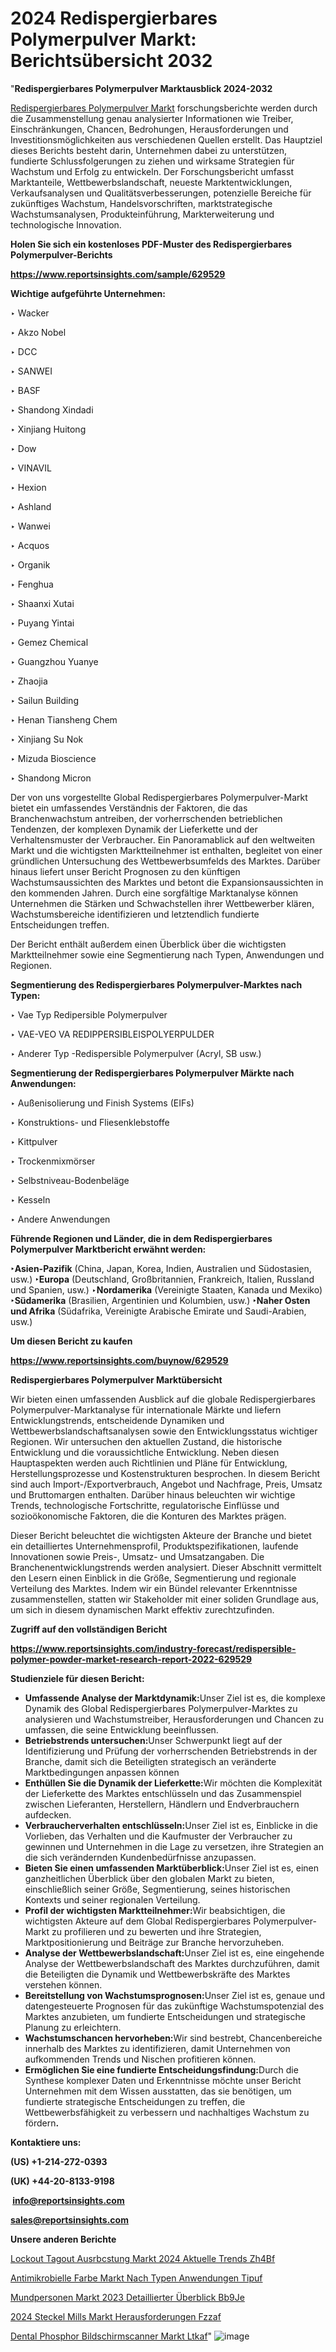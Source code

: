 # 2024 Redispergierbares Polymerpulver Markt: Berichtsübersicht 2032

"<strong><b>Redispergierbares Polymerpulver Marktausblick 2024-2032</b></strong>

<a href=https://www.reportsinsights.com/sample/629529>Redispergierbares Polymerpulver Markt</a> forschungsberichte werden durch die Zusammenstellung genau analysierter Informationen wie Treiber, Einschränkungen, Chancen, Bedrohungen, Herausforderungen und Investitionsmöglichkeiten aus verschiedenen Quellen erstellt. Das Hauptziel dieses Berichts besteht darin, Unternehmen dabei zu unterstützen, fundierte Schlussfolgerungen zu ziehen und wirksame Strategien für Wachstum und Erfolg zu entwickeln. Der Forschungsbericht umfasst Marktanteile, Wettbewerbslandschaft, neueste Marktentwicklungen, Verkaufsanalysen und Qualitätsverbesserungen, potenzielle Bereiche für zukünftiges Wachstum, Handelsvorschriften, marktstrategische Wachstumsanalysen, Produkteinführung, Markterweiterung und technologische Innovation.

<strong><b>Holen Sie sich ein kostenloses PDF-Muster des Redispergierbares Polymerpulver-Berichts</b></strong>

<a href=https://www.reportsinsights.com/sample/629529><strong><u>https://www.reportsinsights.com/sample/629529</u></strong></a>

<strong>Wichtige aufgeführte Unternehmen:</strong>

‣ Wacker

‣ Akzo Nobel

‣ DCC

‣ SANWEI

‣ BASF

‣ Shandong Xindadi 

‣ Xinjiang Huitong

‣ Dow

‣ VINAVIL

‣ Hexion

‣ Ashland

‣ Wanwei

‣ Acquos

‣ Organik

‣ Fenghua

‣ Shaanxi Xutai 

‣ Puyang Yintai 

‣ Gemez Chemical

‣ Guangzhou Yuanye

‣ Zhaojia

‣ Sailun Building

‣ Henan Tiansheng Chem

‣ Xinjiang Su Nok

‣ Mizuda Bioscience

‣ Shandong Micron

Der von uns vorgestellte Global Redispergierbares Polymerpulver-Markt bietet ein umfassendes Verständnis der Faktoren, die das Branchenwachstum antreiben, der vorherrschenden betrieblichen Tendenzen, der komplexen Dynamik der Lieferkette und der Verhaltensmuster der Verbraucher. Ein Panoramablick auf den weltweiten Markt und die wichtigsten Marktteilnehmer ist enthalten, begleitet von einer gründlichen Untersuchung des Wettbewerbsumfelds des Marktes. Darüber hinaus liefert unser Bericht Prognosen zu den künftigen Wachstumsaussichten des Marktes und betont die Expansionsaussichten in den kommenden Jahren. Durch eine sorgfältige Marktanalyse können Unternehmen die Stärken und Schwachstellen ihrer Wettbewerber klären, Wachstumsbereiche identifizieren und letztendlich fundierte Entscheidungen treffen.

Der Bericht enthält außerdem einen Überblick über die wichtigsten Marktteilnehmer sowie eine Segmentierung nach Typen, Anwendungen und Regionen.

<strong>Segmentierung des Redispergierbares Polymerpulver-Marktes nach Typen:</strong>

‣ Vae Typ Redipersible Polymerpulver

‣ VAE-VEO VA REDIPPERSIBLEISPOLYERPULDER

‣ Anderer Typ -Redispersible Polymerpulver (Acryl, SB usw.)

<strong>Segmentierung der Redispergierbares Polymerpulver Märkte nach Anwendungen:</strong>

‣ Außenisolierung und Finish Systems (EIFs)

‣ Konstruktions- und Fliesenklebstoffe

‣ Kittpulver

‣ Trockenmixmörser

‣ Selbstniveau-Bodenbeläge

‣ Kesseln

‣ Andere Anwendungen

<strong><b>Führende Regionen und Länder, die in dem Redispergierbares Polymerpulver Marktbericht erwähnt werden:</b></strong>

<strong><b>‣Asien-Pazifik</b></strong> (China, Japan, Korea, Indien, Australien und Südostasien, usw.)
<strong><b>‣Europa</b></strong> (Deutschland, Großbritannien, Frankreich, Italien, Russland und Spanien, usw.)
‣<strong><b>Nordamerika</b></strong> (Vereinigte Staaten, Kanada und Mexiko)
<strong><b>‣Südamerika</b></strong> (Brasilien, Argentinien und Kolumbien, usw.)
<strong><b>‣Naher Osten und Afrika</b></strong> (Südafrika, Vereinigte Arabische Emirate und Saudi-Arabien, usw.)

<strong>Um diesen Bericht zu kaufen</strong>

<a href=https://www.reportsinsights.com/buynow/629529><strong><u>https://www.reportsinsights.com/buynow/629529</u></strong></a>

<strong>Redispergierbares Polymerpulver Marktübersicht</strong>

Wir bieten einen umfassenden Ausblick auf die globale Redispergierbares Polymerpulver-Marktanalyse für internationale Märkte und liefern Entwicklungstrends, entscheidende Dynamiken und Wettbewerbslandschaftsanalysen sowie den Entwicklungsstatus wichtiger Regionen. Wir untersuchen den aktuellen Zustand, die historische Entwicklung und die voraussichtliche Entwicklung. Neben diesen Hauptaspekten werden auch Richtlinien und Pläne für Entwicklung, Herstellungsprozesse und Kostenstrukturen besprochen. In diesem Bericht sind auch Import-/Exportverbrauch, Angebot und Nachfrage, Preis, Umsatz und Bruttomargen enthalten. Darüber hinaus beleuchten wir wichtige Trends, technologische Fortschritte, regulatorische Einflüsse und sozioökonomische Faktoren, die die Konturen des Marktes prägen.

Dieser Bericht beleuchtet die wichtigsten Akteure der Branche und bietet ein detailliertes Unternehmensprofil, Produktspezifikationen, laufende Innovationen sowie Preis-, Umsatz- und Umsatzangaben. Die Branchenentwicklungstrends werden analysiert. Dieser Abschnitt vermittelt den Lesern einen Einblick in die Größe, Segmentierung und regionale Verteilung des Marktes. Indem wir ein Bündel relevanter Erkenntnisse zusammenstellen, statten wir Stakeholder mit einer soliden Grundlage aus, um sich in diesem dynamischen Markt effektiv zurechtzufinden.

<strong>Zugriff auf den vollständigen Bericht</strong>

<a href=https://www.reportsinsights.com/industry-forecast/redispersible-polymer-powder-market-research-report-2022-629529><strong>https://www.reportsinsights.com/industry-forecast/redispersible-polymer-powder-market-research-report-2022-629529</strong></a>

<strong>Studienziele für diesen Bericht:</strong>
<ul>
  <li><strong>Umfassende Analyse der Marktdynamik:</strong>Unser Ziel ist es, die komplexe Dynamik des Global Redispergierbares Polymerpulver-Marktes zu analysieren und Wachstumstreiber, Herausforderungen und Chancen zu umfassen, die seine Entwicklung beeinflussen.</li>
  <li><strong>Betriebstrends untersuchen:</strong>Unser Schwerpunkt liegt auf der Identifizierung und Prüfung der vorherrschenden Betriebstrends in der Branche, damit sich die Beteiligten strategisch an veränderte Marktbedingungen anpassen können</li>
  <li><strong>Enthüllen Sie die Dynamik der Lieferkette:</strong>Wir möchten die Komplexität der Lieferkette des Marktes entschlüsseln und das Zusammenspiel zwischen Lieferanten, Herstellern, Händlern und Endverbrauchern aufdecken.</li>
  <li><strong>Verbraucherverhalten entschlüsseln:</strong>Unser Ziel ist es, Einblicke in die Vorlieben, das Verhalten und die Kaufmuster der Verbraucher zu gewinnen und Unternehmen in die Lage zu versetzen, ihre Strategien an die sich verändernden Kundenbedürfnisse anzupassen.</li>
  <li><strong>Bieten Sie einen umfassenden Marktüberblick:</strong>Unser Ziel ist es, einen ganzheitlichen Überblick über den globalen Markt zu bieten, einschließlich seiner Größe, Segmentierung, seines historischen Kontexts und seiner regionalen Verteilung.</li>
  <li><strong>Profil der wichtigsten Marktteilnehmer:</strong>Wir beabsichtigen, die wichtigsten Akteure auf dem Global Redispergierbares Polymerpulver-Markt zu profilieren und zu bewerten und ihre Strategien, Marktpositionierung und Beiträge zur Branche hervorzuheben.</li>
  <li><strong>Analyse der Wettbewerbslandschaft:</strong>Unser Ziel ist es, eine eingehende Analyse der Wettbewerbslandschaft des Marktes durchzuführen, damit die Beteiligten die Dynamik und Wettbewerbskräfte des Marktes verstehen können.</li>
  <li><strong>Bereitstellung von Wachstumsprognosen:</strong>Unser Ziel ist es, genaue und datengesteuerte Prognosen für das zukünftige Wachstumspotenzial des Marktes anzubieten, um fundierte Entscheidungen und strategische Planung zu erleichtern.</li>
  <li><strong>Wachstumschancen hervorheben:</strong>Wir sind bestrebt, Chancenbereiche innerhalb des Marktes zu identifizieren, damit Unternehmen von aufkommenden Trends und Nischen profitieren können.</li>
  <li><strong>Ermöglichen Sie eine fundierte Entscheidungsfindung:</strong>Durch die Synthese komplexer Daten und Erkenntnisse möchte unser Bericht Unternehmen mit dem Wissen ausstatten, das sie benötigen, um fundierte strategische Entscheidungen zu treffen, die Wettbewerbsfähigkeit zu verbessern und nachhaltiges Wachstum zu fördern<strong>.</strong></li>
</ul>
<strong>Kontaktiere uns:</strong>

<strong>(US) +1-214-272-0393</strong>

<strong>(UK) +44-20-8133-9198</strong>

<strong> </strong><a href=info@reportsinsights.com><strong><u>info@reportsinsights.com</u></strong></a>

<a href=sales@reportsinsights.com><strong><u>sales@reportsinsights.com</u></strong></a>

<strong>Unsere anderen Berichte</strong>

<a href=https://de.linkedin.com/pulse/lockout-tagout-ausr%C3%BCstung-markt-2024-aktuelle-trends-zh4bf/>Lockout Tagout Ausrbcstung Markt 2024 Aktuelle Trends Zh4Bf</a>

<a href=https://de.linkedin.com/pulse/antimikrobielle-farbe-markt-nach-typen-anwendungen-tipuf/>Antimikrobielle Farbe Markt Nach Typen Anwendungen Tipuf</a>

<a href=https://de.linkedin.com/pulse/mundpersonen-markt-2023-detaillierter-überblick-bb9je/>Mundpersonen Markt 2023 Detaillierter Überblick Bb9Je</a>

<a href=https://de.linkedin.com/pulse/2024-steckel-mills-markt-herausforderungen-fzzaf/>2024 Steckel Mills Markt Herausforderungen Fzzaf</a>

<a href=https://de.linkedin.com/pulse/dental-phosphor-bildschirmscanner-markt-ltkaf/>Dental Phosphor Bildschirmscanner Markt Ltkaf</a>"
![image](https://github.com/Jaayaachit/RIMarket/assets/158452289/d70ffbe3-f95e-45c3-b616-2a90af6b8786)
